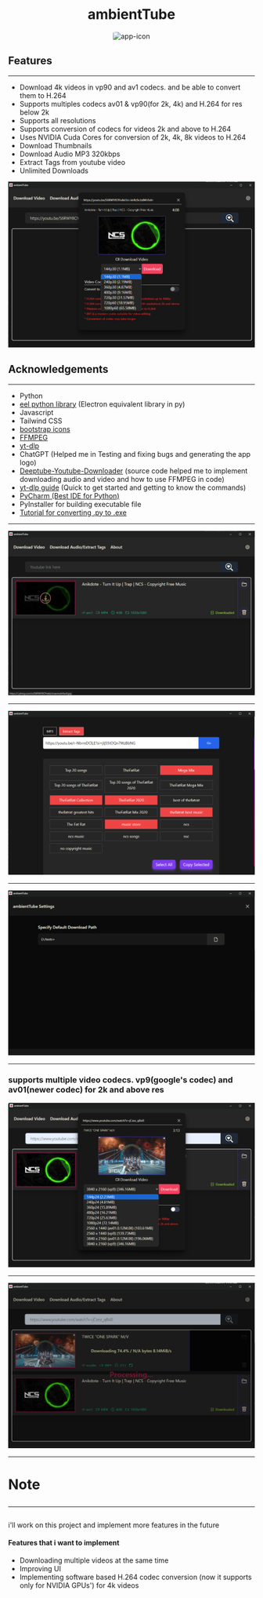 <h1 style="text-align: center">ambientTube</h1>

<div style="text-align: center;">
    <img src="icon.ico" alt="app-icon" style="border-radius: 10%">
</div>



<h2>Features</h2>
<hr />
<ul class="list-disc space-y-2">
    <li>Download 4k videos in vp90 and av1 codecs. and be able to convert them to H.264</li>
    <li>Supports multiples codecs av01 & vp90(for 2k, 4k) and H.264 for res below 2k</li>
    <li>Supports all resolutions</li>
    <li>Supports conversion of codecs for videos 2k and above to H.264</li>
    <li>Uses <span class="text-lime-300">NVIDIA</span> Cuda Cores for conversion of 2k, 4k, 8k videos to H.264</li>
    <li>Download Thumbnails</li>
    <li>Download Audio MP3 320kbps</li>
    <li>Extract Tags from youtube video</li>
    <li>Unlimited Downloads</li>
</ul>

<img src="appImgs/img_1.png" alt="demo-img">

## Acknowledgements
<hr>
<ul class="list-disc space-y-2">
    <li>Python</li>
    <li><a href="https://github.com/python-eel/Eel">eel python library</a> (Electron equivalent library in py)</li>
    <li>Javascript</li>
    <li>Tailwind CSS </li>
    <li><a href="http://icons.getbootstrap.com/">bootstrap icons</a></li>
    <li><a href="https://ffmpeg.org/download.html">FFMPEG</a></li>
    <li><a href="https://github.com/yt-dlp/yt-dlp">yt-dlp</a></li>
    <li>ChatGPT (Helped me in Testing and fixing bugs and generating the app logo)</li>
    <li><a href="https://github.com/sioaeko/Deeptube-Youtube-Downloader">Deeptube-Youtube-Downloader</a> (source code helped me to implement downloading audio and video and how to use FFMPEG in code)</li>
    <li><a href="https://ostechnix.com/yt-dlp-tutorial/">yt-dlp guide</a> (Quick to get started and getting to know the commands)</li>
    <li><a href="https://www.jetbrains.com/pycharm/download/">PyCharm (Best IDE for Python)</a></li>
    <li>PyInstaller for building executable file</li>
    <li><a href="https://www.youtube.com/watch?v=p3tSLatmGvU">Tutorial for converting .py to .exe</a></li>
</ul>

<hr>
<img src="appImgs/img_3.png" alt="">
<hr>
<img src="appImgs/img_4.png" alt="">
<hr>
<img src="appImgs/img_5.png" alt="">
<hr>

### supports multiple video codecs. vp9(google's codec) and av01(newer codec) for 2k and above res
<img src="appImgs/img_6.png" alt="">
<hr>
<img src="appImgs/img_7.png" alt="">

<hr>

# Note <hr>

[//]: # (<p>My code may break as it is not tested rigorously</p>)
<p>i'll work on this project and implement more features in the future</p>

#### Features that i want to implement
<ul>
    <li>Downloading multiple videos at the same time</li>
    <li>Improving UI</li>
    <li>Implementing software based H.264 codec conversion (now it supports only for NVIDIA GPUs') for 4k videos</li>
</ul>

